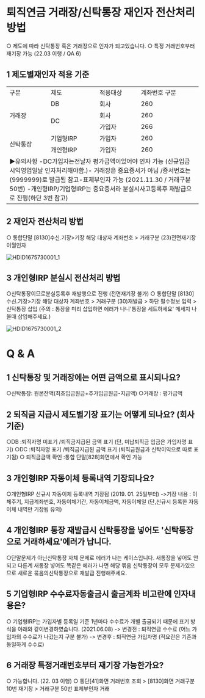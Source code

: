 # 퇴직연금 거래장/신탁통장 재인자 전산처리 방법
○ 제도에 따라 신탁통장 혹은 거래장으로 인자가 되고있습니다.
○ 특정 거래번호부터 재기장 가능 (22.03 이행 / QA 6)
## 1 제도별재인자 적용 기준

<table><tbody><tr>
<td>
구분</td>
<td>
제도</td>
<td>
적용대상</td>
<td>
계좌번호 구분</td></tr><tr>
<td rowspan="3">
거래장</td>
<td>
DB</td>
<td>
회사</td>
<td>
260</td></tr><tr>
<td rowspan="2">
DC</td>
<td>
회사</td>
<td>
260</td></tr><tr>
<td>
가입자</td>
<td>
266</td></tr><tr>
<td rowspan="2">
신탁통장</td>
<td>
기업형IRP</td>
<td>
가입자</td>
<td>
260</td></tr><tr>
<td>
개인형IRP</td>
<td>
가입자</td>
<td>
260</td></tr><tr>
<td colspan="4">▶유의사항
-DC가입자는전날자 평가금액이있어야 인자 가능
(신규입금시익영업일날 인자처리해야함.)- 거래장은 중요증서가 아님 /증서번호는 (9999999)로 발급됨 참고-표제부인자 가능 (2021.11.30 / 거래구분 50번)
-개인형IRP/기업형IRP는 중요증서라 분실시사고등록후 재발급으로 진행(하단 3번 참고)</td></tr></tbody>
</table>


## 2 재인자 전산처리 방법
○ 통합단말 [8130]수신.기장>기장
해당 대상자 계좌번호 > 거래구분 (23)전면재기장 이월인자

![HDID1675730001_1](HDID1675730001_1.jpg)

## 3 개인형IRP 분실시 전산처리 방법
○신탁통장이므로분실등록후 재발행으로 진행 (전면재기장 불가)
○ 통합단말 [8130]수신.기장>기장
해당 대상자 계좌번호 > 거래구분 (30)재발급 > 하단 필수정보 입력 > 신탁통장 삽입
(주의 : 통장을 미리 삽입하면 에러가 나니'통장을 세트하세요' 메세지 나올때 삽입해주세요.)

![HDID1675730001_2](HDID1675730001_2.jpg)

# Q & A
## 1 신탁통장 및 거래장에는 어떤 금액으로 표시되나요?
○신탁통장: 원본잔액(최초입금원금+추가입금원금-지급액)
○거래장 : 평가금액
## 2 퇴직금 지급시 제도별기장 표기는 어떻게 되나요? (회사기준)
○DB :퇴직자명 미표기 /퇴직금지급된 금액 표기 (단, 미납퇴직금 입금은 가입자명 표기)
○DC :퇴직자명 표기 /퇴직금지급된 금액 표기 (퇴직금원금과 신탁이익으로 따로 표기됨)
○ 퇴직금금액 확인 :통합
단말[828]화면에서 확인 가능
## 3 개인형IRP 자동이체 등록내역 기장되나요?
○개인형IRP 신규시 자동이체 등록내역 기장됨 (2019. 01. 25일부터)
->기장 내용 : 이체주기, 지급계좌번호, 자동이체기간, 자동이체금액, 자동이체일
(단,신규시 등록한 자동이체 내역만 기장됨 유의)
## 4 개인형IRP 통장 재발급시 신탁통장을 넣어도 '신탁통장으로 거래하세요'에러가 납니다.
○단말문제가 아닌신탁통장 자체 문제로 에러가 나는 케이스입니다.
새통장을 넣어도 안되고 다른계 새통장 넣어도 똑같은 에러가 나면 해당 묶음 신탁통장이 모두 문제가있으므로 새로운 묶음의신탁통장으로 재발급
진행해주세요.
## 5 기업형IRP 수수료자동출금시 출금계좌 비고란에 인자내용은?
○ 기업형IRP는 가입자별 등록일 기준 1년마다 수수료가 개별 출금되기 때문에 표기 방식을 아래와 같이변경하였습니다.
(2021.06.08)
-> 변경전 : 퇴직연금 수수료 (어느 가입자의 수수료가 나갔는지 구분 불가)
 -> 변경후 : 퇴직연금 가입자명 (적요란은 기존과 동일하게 수수료)
## 6 거래장 특정거래번호부터 재기장 가능한가요?
○ 가능합니다.
(22. 03 이행)
○ 통단[41]화면 거래번호 조회 > [8130]화면 거래구분 10번 재기장 > 거래구분 50번 표제부인자 거래
